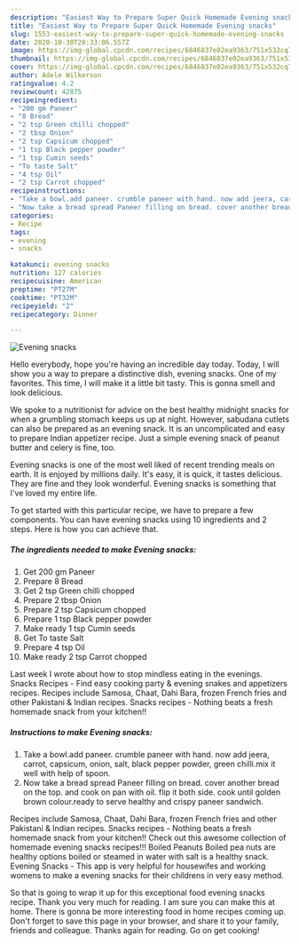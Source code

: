 ```yaml
---
description: "Easiest Way to Prepare Super Quick Homemade Evening snacks"
title: "Easiest Way to Prepare Super Quick Homemade Evening snacks"
slug: 1553-easiest-way-to-prepare-super-quick-homemade-evening-snacks
date: 2020-10-30T20:33:06.557Z
image: https://img-global.cpcdn.com/recipes/6846837e02ea9363/751x532cq70/evening-snacks-recipe-main-photo.jpg
thumbnail: https://img-global.cpcdn.com/recipes/6846837e02ea9363/751x532cq70/evening-snacks-recipe-main-photo.jpg
cover: https://img-global.cpcdn.com/recipes/6846837e02ea9363/751x532cq70/evening-snacks-recipe-main-photo.jpg
author: Adele Wilkerson
ratingvalue: 4.2
reviewcount: 42875
recipeingredient:
- "200 gm Paneer"
- "8 Bread"
- "2 tsp Green chilli chopped"
- "2 tbsp Onion"
- "2 tsp Capsicum chopped"
- "1 tsp Black pepper powder"
- "1 tsp Cumin seeds"
- "To taste Salt"
- "4 tsp Oil"
- "2 tsp Carrot chopped"
recipeinstructions:
- "Take a bowl.add paneer. crumble paneer with hand. now add jeera, carrot, capsicum, onion, salt, black pepper powder, green chilli.mix it well with help of spoon."
- "Now take a bread spread Paneer filling on bread. cover another bread on the top. and cook on pan with oil. flip it both side. cook until golden brown colour.ready to serve healthy and crispy paneer sandwich."
categories:
- Recipe
tags:
- evening
- snacks

katakunci: evening snacks 
nutrition: 127 calories
recipecuisine: American
preptime: "PT27M"
cooktime: "PT32M"
recipeyield: "2"
recipecategory: Dinner

---
```



![Evening snacks](https://img-global.cpcdn.com/recipes/6846837e02ea9363/751x532cq70/evening-snacks-recipe-main-photo.jpg)

Hello everybody, hope you're having an incredible day today. Today, I will show you a way to prepare a distinctive dish, evening snacks. One of my favorites. This time, I will make it a little bit tasty. This is gonna smell and look delicious.

We spoke to a nutritionist for advice on the best healthy midnight snacks for when a grumbling stomach keeps us up at night. However, sabudana cutlets can also be prepared as an evening snack. It is an uncomplicated and easy to prepare Indian appetizer recipe. Just a simple evening snack of peanut butter and celery is fine, too.

Evening snacks is one of the most well liked of recent trending meals on earth. It is enjoyed by millions daily. It's easy, it is quick, it tastes delicious. They are fine and they look wonderful. Evening snacks is something that I've loved my entire life.


To get started with this particular recipe, we have to prepare a few components. You can have evening snacks using 10 ingredients and 2 steps. Here is how you can achieve that.

<!--inarticleads1-->

##### The ingredients needed to make Evening snacks:

1. Get 200 gm Paneer
1. Prepare 8 Bread
1. Get 2 tsp Green chilli chopped
1. Prepare 2 tbsp Onion
1. Prepare 2 tsp Capsicum chopped
1. Prepare 1 tsp Black pepper powder
1. Make ready 1 tsp Cumin seeds
1. Get To taste Salt
1. Prepare 4 tsp Oil
1. Make ready 2 tsp Carrot chopped


Last week I wrote about how to stop mindless eating in the evenings. Snacks Recipes - Find easy cooking party &amp; evening snakes and appetizers recipes. Recipes include Samosa, Chaat, Dahi Bara, frozen French fries and other Pakistani &amp; Indian recipes. Snacks recipes - Nothing beats a fresh homemade snack from your kitchen!! 

<!--inarticleads2-->

##### Instructions to make Evening snacks:

1. Take a bowl.add paneer. crumble paneer with hand. now add jeera, carrot, capsicum, onion, salt, black pepper powder, green chilli.mix it well with help of spoon.
1. Now take a bread spread Paneer filling on bread. cover another bread on the top. and cook on pan with oil. flip it both side. cook until golden brown colour.ready to serve healthy and crispy paneer sandwich.


Recipes include Samosa, Chaat, Dahi Bara, frozen French fries and other Pakistani &amp; Indian recipes. Snacks recipes - Nothing beats a fresh homemade snack from your kitchen!! Check out this awesome collection of homemade evening snacks recipes!!! Boiled Peanuts Boiled pea nuts are healthy options boiled or steamed in water with salt is a healthy snack. Evening Snacks - This app is very helpful for housewifes and working womens to make a evening snacks for their childrens in very easy method. 

So that is going to wrap it up for this exceptional food evening snacks recipe. Thank you very much for reading. I am sure you can make this at home. There is gonna be more interesting food in home recipes coming up. Don't forget to save this page in your browser, and share it to your family, friends and colleague. Thanks again for reading. Go on get cooking!
